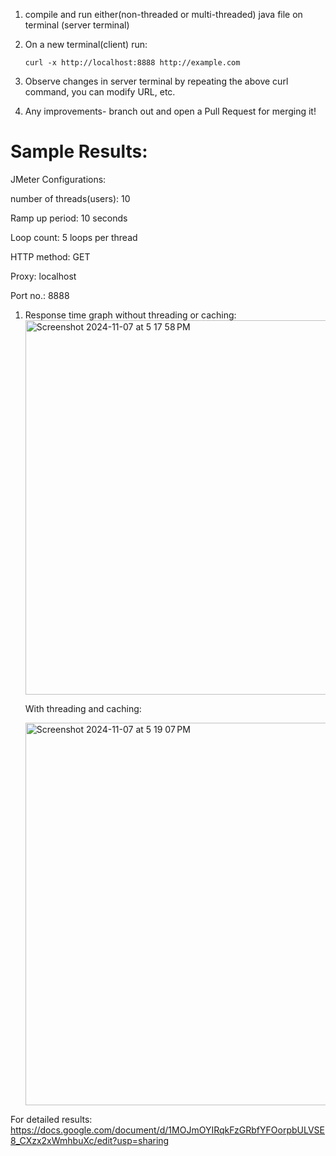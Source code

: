 
1. compile and run either(non-threaded or multi-threaded) java file on terminal (server terminal)
   
2. On a new terminal(client) run:

       curl -x http://localhost:8888 http://example.com

3. Observe changes in server terminal by repeating the above curl command, you can modify URL, etc.
4. Any improvements- branch out and open a Pull Request for merging it!
   
# Sample Results:

JMeter Configurations:

number of threads(users): 10

Ramp up period: 10 seconds

Loop count: 5 loops per thread

HTTP method: GET

Proxy: localhost

Port no.: 8888

1. Response time graph without threading or caching:<br>
   <img width="599" alt="Screenshot 2024-11-07 at 5 17 58 PM" src="https://github.com/user-attachments/assets/f27edf4b-3cfe-4545-9c51-6c87cf9415fc">

   With threading and caching:
   
   <img width="612" alt="Screenshot 2024-11-07 at 5 19 07 PM" src="https://github.com/user-attachments/assets/9884ad78-f8df-4a5a-8e76-9c23984f596c">

For detailed results: 
https://docs.google.com/document/d/1MOJmOYIRqkFzGRbfYFOorpbULVSE8_CXzx2xWmhbuXc/edit?usp=sharing

